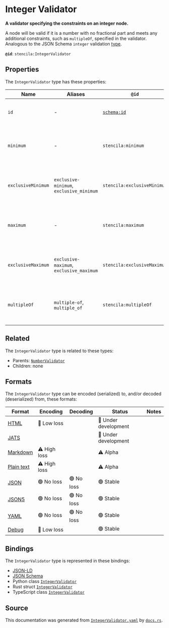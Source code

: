 # Integer Validator

**A validator specifying the constraints on an integer node.**

A node will be valid if it is a number with no fractional part and meets any additional constraints,
such as `multipleOf`, specified in the validator.
Analogous to the JSON Schema `integer` validation [type](https://json-schema.org/draft/2019-09/json-schema-validation.html#rfc.section.6.1.1).


**`@id`**: `stencila:IntegerValidator`

## Properties

The `IntegerValidator` type has these properties:

| Name               | Aliases                                  | `@id`                                | Type                                                                                            | Description                                         | Inherited from                                                                                                     |
| ------------------ | ---------------------------------------- | ------------------------------------ | ----------------------------------------------------------------------------------------------- | --------------------------------------------------- | ------------------------------------------------------------------------------------------------------------------ |
| `id`               | -                                        | [`schema:id`](https://schema.org/id) | [`String`](https://github.com/stencila/stencila/blob/main/docs/reference/schema/data/string.md) | The identifier for this item.                       | [`Entity`](https://github.com/stencila/stencila/blob/main/docs/reference/schema/other/entity.md)                   |
| `minimum`          | -                                        | `stencila:minimum`                   | [`Number`](https://github.com/stencila/stencila/blob/main/docs/reference/schema/data/number.md) | The inclusive lower limit for a numeric node.       | [`NumberValidator`](https://github.com/stencila/stencila/blob/main/docs/reference/schema/data/number-validator.md) |
| `exclusiveMinimum` | `exclusive-minimum`, `exclusive_minimum` | `stencila:exclusiveMinimum`          | [`Number`](https://github.com/stencila/stencila/blob/main/docs/reference/schema/data/number.md) | The exclusive lower limit for a numeric node.       | [`NumberValidator`](https://github.com/stencila/stencila/blob/main/docs/reference/schema/data/number-validator.md) |
| `maximum`          | -                                        | `stencila:maximum`                   | [`Number`](https://github.com/stencila/stencila/blob/main/docs/reference/schema/data/number.md) | The inclusive upper limit for a numeric node.       | [`NumberValidator`](https://github.com/stencila/stencila/blob/main/docs/reference/schema/data/number-validator.md) |
| `exclusiveMaximum` | `exclusive-maximum`, `exclusive_maximum` | `stencila:exclusiveMaximum`          | [`Number`](https://github.com/stencila/stencila/blob/main/docs/reference/schema/data/number.md) | The exclusive upper limit for a numeric node.       | [`NumberValidator`](https://github.com/stencila/stencila/blob/main/docs/reference/schema/data/number-validator.md) |
| `multipleOf`       | `multiple-of`, `multiple_of`             | `stencila:multipleOf`                | [`Number`](https://github.com/stencila/stencila/blob/main/docs/reference/schema/data/number.md) | A number that a numeric node must be a multiple of. | [`NumberValidator`](https://github.com/stencila/stencila/blob/main/docs/reference/schema/data/number-validator.md) |

## Related

The `IntegerValidator` type is related to these types:

- Parents: [`NumberValidator`](https://github.com/stencila/stencila/blob/main/docs/reference/schema/data/number-validator.md)
- Children: none

## Formats

The `IntegerValidator` type can be encoded (serialized) to, and/or decoded (deserialized) from, these formats:

| Format                                                                                        | Encoding         | Decoding     | Status                 | Notes |
| --------------------------------------------------------------------------------------------- | ---------------- | ------------ | ---------------------- | ----- |
| [HTML](https://github.com/stencila/stencila/blob/main/docs/reference/formats/html.md)         | 🔷 Low loss       |              | 🚧 Under development    |       |
| [JATS](https://github.com/stencila/stencila/blob/main/docs/reference/formats/jats.md)         |                  |              | 🚧 Under development    |       |
| [Markdown](https://github.com/stencila/stencila/blob/main/docs/reference/formats/markdown.md) | ⚠️ High loss     |              | ⚠️ Alpha               |       |
| [Plain text](https://github.com/stencila/stencila/blob/main/docs/reference/formats/text.md)   | ⚠️ High loss     |              | ⚠️ Alpha               |       |
| [JSON](https://github.com/stencila/stencila/blob/main/docs/reference/formats/json.md)         | 🟢 No loss        | 🟢 No loss    | 🟢 Stable               |       |
| [JSON5](https://github.com/stencila/stencila/blob/main/docs/reference/formats/json5.md)       | 🟢 No loss        | 🟢 No loss    | 🟢 Stable               |       |
| [YAML](https://github.com/stencila/stencila/blob/main/docs/reference/formats/yaml.md)         | 🟢 No loss        | 🟢 No loss    | 🟢 Stable               |       |
| [Debug](https://github.com/stencila/stencila/blob/main/docs/reference/formats/debug.md)       | 🔷 Low loss       |              | 🟢 Stable               |       |

## Bindings

The `IntegerValidator` type is represented in these bindings:

- [JSON-LD](https://stencila.dev/IntegerValidator.jsonld)
- [JSON Schema](https://stencila.dev/IntegerValidator.schema.json)
- Python class [`IntegerValidator`](https://github.com/stencila/stencila/blob/main/python/python/stencila/types/integer_validator.py)
- Rust struct [`IntegerValidator`](https://github.com/stencila/stencila/blob/main/rust/schema/src/types/integer_validator.rs)
- TypeScript class [`IntegerValidator`](https://github.com/stencila/stencila/blob/main/typescript/src/types/IntegerValidator.ts)

## Source

This documentation was generated from [`IntegerValidator.yaml`](https://github.com/stencila/stencila/blob/main/schema/IntegerValidator.yaml) by [`docs.rs`](https://github.com/stencila/stencila/blob/main/rust/schema-gen/src/docs.rs).